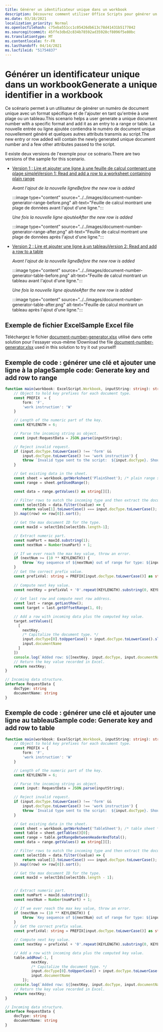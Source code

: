 ```yaml
---
title: Générer un identificateur unique dans un workbook
description: Découvrez comment utiliser Office Scripts pour générer un identificateur unique et ajouter une ligne à un tableau et une plage.
ms.date: 03/18/2021
localization_priority: Normal
ms.openlocfilehash: c75eba551cc1c05426db613c78d41431b5177842
ms.sourcegitcommit: 45ffe3dbd2c834b78592ad35928cf8096f5e80bc
ms.translationtype: MT
ms.contentlocale: fr-FR
ms.lasthandoff: 04/14/2021
ms.locfileid: "51754837"
---
```

# <a name="generate-a-unique-identifier-in-a-workbook"></a><span data-ttu-id="d14e6-103">Générer un identificateur unique dans un workbook</span><span class="sxs-lookup"><span data-stu-id="d14e6-103">Generate a unique identifier in a workbook</span></span>

<span data-ttu-id="d14e6-104">Ce scénario permet à un utilisateur de générer un numéro de document unique avec un format spécifique et de l'ajouter en tant qu'entrée à une plage ou un tableau.</span><span class="sxs-lookup"><span data-stu-id="d14e6-104">This scenario helps a user generate a unique document number with a specific format and add it as an entry to a range or table.</span></span> <span data-ttu-id="d14e6-105">La nouvelle entrée ou ligne ajoutée contiendra le numéro de document unique nouvellement généré et quelques autres attributs transmis au script.</span><span class="sxs-lookup"><span data-stu-id="d14e6-105">The new entry or row added will contain the newly generated unique document number and a few other attributes passed to the script.</span></span>

<span data-ttu-id="d14e6-106">Il existe deux versions de l'exemple pour ce scénario.</span><span class="sxs-lookup"><span data-stu-id="d14e6-106">There are two versions of the sample for this scenario.</span></span>

* [<span data-ttu-id="d14e6-107">Version 1 : Lire et ajouter une ligne à une feuille de calcul contenant une plage simple</span><span class="sxs-lookup"><span data-stu-id="d14e6-107">Version 1: Read and add a row to a worksheet containing plain range</span></span>](#sample-code-generate-key-and-add-row-to-range)

    <span data-ttu-id="d14e6-108">_Avant l'ajout de la nouvelle ligne_</span><span class="sxs-lookup"><span data-stu-id="d14e6-108">_Before the new row is added_</span></span>

    :::image type="content" source="../../images/document-number-generator-range-before.png" alt-text="Feuille de calcul montrant une plage de données avant l'ajout d'une ligne.":::

    <span data-ttu-id="d14e6-110">_Une fois la nouvelle ligne ajoutée_</span><span class="sxs-lookup"><span data-stu-id="d14e6-110">_After the new row is added_</span></span>

    :::image type="content" source="../../images/document-number-generator-range-after.png" alt-text="Feuille de calcul montrant une plage de données après l'ajout d'une ligne.":::

* [<span data-ttu-id="d14e6-112">Version 2 : Lire et ajouter une ligne à un tableau</span><span class="sxs-lookup"><span data-stu-id="d14e6-112">Version 2: Read and add a row to a table</span></span>](#sample-code-generate-key-and-add-row-to-table)

    <span data-ttu-id="d14e6-113">_Avant l'ajout de la nouvelle ligne_</span><span class="sxs-lookup"><span data-stu-id="d14e6-113">_Before the new row is added_</span></span>

    :::image type="content" source="../../images/document-number-generator-table-before.png" alt-text="Feuille de calcul montrant un tableau avant l'ajout d'une ligne.":::

    <span data-ttu-id="d14e6-115">_Une fois la nouvelle ligne ajoutée_</span><span class="sxs-lookup"><span data-stu-id="d14e6-115">_After the new row is added_</span></span>

    :::image type="content" source="../../images/document-number-generator-table-after.png" alt-text="Feuille de calcul montrant un tableau après l'ajout d'une ligne.":::

## <a name="sample-excel-file"></a><span data-ttu-id="d14e6-117">Exemple de fichier Excel</span><span class="sxs-lookup"><span data-stu-id="d14e6-117">Sample Excel file</span></span>

<span data-ttu-id="d14e6-118">Téléchargez le fichier <a href="document-number-generator.xlsx">document-number-generator.xlsx</a> utilisé dans cette solution pour l'essayer vous-même !</span><span class="sxs-lookup"><span data-stu-id="d14e6-118">Download the file <a href="document-number-generator.xlsx">document-number-generator.xlsx</a> used in this solution to try it out yourself!</span></span>

## <a name="sample-code-generate-key-and-add-row-to-range"></a><span data-ttu-id="d14e6-119">Exemple de code : générer une clé et ajouter une ligne à la plage</span><span class="sxs-lookup"><span data-stu-id="d14e6-119">Sample code: Generate key and add row to range</span></span>

```TypeScript
function main(workbook: ExcelScript.Workbook, inputString: string): string {
    // Object to hold key prefixes for each document type.
    const PREFIX  = {
        form: 'F',
        'work instruction': 'W'
    }

    // Length of the numeric part of the key.
    const KEYLENGTH = 6;

    // Parse the incoming string as object.
    const input:RequestData = JSON.parse(inputString);

    // Reject invalid request.
    if (input.docType.toLowerCase() !== 'form' && 
        input.docType.toLowerCase() !== 'work instruction') {
        throw `Invalid type sent to the script:  ${input.docType}. Should be one of the following: ${Object.keys(PREFIX)}`
    }

    // Get existing data in the sheet.
    const sheet = workbook.getWorksheet('PlainSheet'); /* plain range sheet */
    const range = sheet.getUsedRange();

    const data = range.getValues() as string[][];

    // Filter rows to match the incoming type and then extract the document number column (index 0) and then sort it. 
    const selectIds = data.filter((value) => {
        return value[1].toLowerCase() === input.docType.toLowerCase();
    }).map((row) => row[0]).sort();

    // Get the max document ID for the type.
    const maxId = selectIds[selectIds.length-1];

    // Extract numeric part.
    const numPart = maxId.substring(1);
    const nextNum = Number(numPart) + 1;

    // If we ever reach the max key value, throw an error.
    if (nextNum >= (10 ** KEYLENGTH)) {
        throw `Key sequence of ${nextNum} out of range for type: ${input.docType}.`
    }
    // Get the correct prefix value.
    const prefixVal: string = PREFIX[input.docType.toLowerCase()] as string;
    
    // Compute next key value.
    const nextKey = prefixVal + '0'.repeat(KEYLENGTH).substring(0, KEYLENGTH - String(nextNum).length) + String(nextNum);
    
    // Get last row and compute next row address.
    const last = range.getLastRow();
    const target = last.getOffsetRange(1, 0);

    // Add a row with incoming data plus the computed key value.
    target.setValues([
      [
        nextKey, 
        /* Capitalize the document type. */
        input.docType[0].toUpperCase() + input.docType.toLowerCase().slice(1),
        input.documentName
      ]
    ])
    console.log(`Added row: ${[nextKey, input.docType, input.documentName]}`)
    // Return the key value recorded in Excel.
    return nextKey;
}

// Incoming data structure.
interface RequestData {
    docType: string
    documentName: string
}
```

## <a name="sample-code-generate-key-and-add-row-to-table"></a><span data-ttu-id="d14e6-120">Exemple de code : générer une clé et ajouter une ligne au tableau</span><span class="sxs-lookup"><span data-stu-id="d14e6-120">Sample code: Generate key and add row to table</span></span>

```TypeScript
function main(workbook: ExcelScript.Workbook, inputString: string): string {
    // Object to hold key prefixes for each document type.
    const PREFIX = {
        form: 'F',
        'work instruction': 'W'
    }

    // Length of the numeric part of the key.
    const KEYLENGTH = 6;

    // Parse the incoming string as object.
    const input: RequestData = JSON.parse(inputString);

    // Reject invalid request.
    if (input.docType.toLowerCase() !== 'form' &&
        input.docType.toLowerCase() !== 'work instruction') {
        throw `Invalid type sent to the script:  ${input.docType}. Should be one of the following: ${Object.keys(PREFIX)}`
    }

    // Get existing data in the sheet.
    const sheet = workbook.getWorksheet('TableSheet'); /* table sheet */
    const table = sheet.getTables()[0];
    const range = table.getRangeBetweenHeaderAndTotal();
    const data = range.getValues() as string[][];

    // Filter rows to match the incoming type and then extract the document number column (index 0) and then sort it.
    const selectIds = data.filter((value) => {
        return value[1].toLowerCase() === input.docType.toLowerCase();
    }).map((row) => row[0]).sort();

    // Get the max document ID for the type.
    const maxId = selectIds[selectIds.length - 1];


    // Extract numeric part.
    const numPart = maxId.substring(1);
    const nextNum = Number(numPart) + 1;

    // If we ever reach the max key value, throw an error.
    if (nextNum >= (10 ** KEYLENGTH)) {
        throw `Key sequence of ${nextNum} out of range for type: ${input.docType}.`
    }
    // Get the correct prefix value.
    const prefixVal: string = PREFIX[input.docType.toLowerCase()] as string;

    // Compute next key value.
    const nextKey = prefixVal + '0'.repeat(KEYLENGTH).substring(0, KEYLENGTH - String(nextNum).length) + String(nextNum);

    // Add a row with incoming data plus the computed key value.
    table.addRow(-1, [
            nextKey,
            /* Capitalize the document type. */
            input.docType[0].toUpperCase() + input.docType.toLowerCase().slice(1),
            input.documentName
        ]);
    console.log(`Added row: ${[nextKey, input.docType, input.documentName]}`)
    // Return the key value recorded in Excel.
    return nextKey;
}

// Incoming data structure.
interface RequestData {
    docType: string
    documentName: string
}
```

